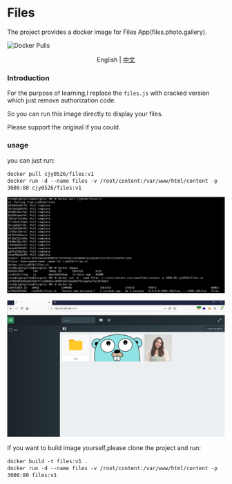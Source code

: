 # Files

The project provides a docker image for Files App(files.photo.gallery).

![Docker Pulls](https://img.shields.io/docker/pulls/cjy0526/files)

<p align="center">
English | <a href="README.zh-CN.md">中文</a>
</p>


### Introduction

For the purpose of learning,I replace the `files.js` with cracked version which just remove authorization code.

So you can run this image directly to display your files.

Please support the original if you could.



### usage

you can just run:

```
docker pull cjy0526/files:v1
docker run -d --name files -v /root/content:/var/www/html/content -p 3000:80 cjy0526/files:v1
```

![DockerOperation](img/DockerOperation.png)

![web](img/web.png)





If you want to build image yourself,please clone the project and run:

```
docker build -t files:v1 .
docker run -d --name files -v /root/content:/var/www/html/content -p 3000:80 files:v1
```

